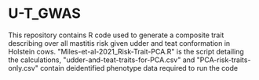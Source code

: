 # U-T_GWAS

This repository contains R code used to generate a composite trait describing over all mastitis risk given udder and teat conformation in Holstein cows.
"Miles-et-al-2021_Risk-Trait-PCA.R" is the script detailing the calculations,
"udder-and-teat-traits-for-PCA.csv" and "PCA-risk-traits-only.csv" contain deidentified phenotype data required to run the code
